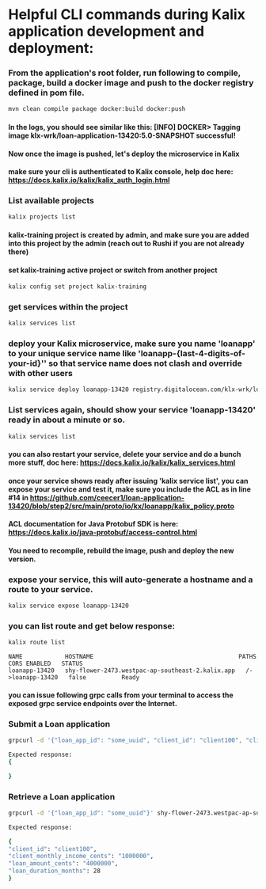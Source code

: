 # Helpful CLI commands during Kalix application development and deployment:

### From the application's root folder, run following to compile, package, build a docker image and push to the docker registry defined in pom file.
```sh
mvn clean compile package docker:build docker:push
```

#### In the logs, you should see similar like this: [INFO] DOCKER> Tagging image klx-wrk/loan-application-13420:5.0-SNAPSHOT successful!

#### Now once the image is pushed, let's deploy the microservice in Kalix
#### make sure your cli is authenticated to Kalix console, help doc here: https://docs.kalix.io/kalix/kalix_auth_login.html

### List available projects
```sh
kalix projects list
```

#### kalix-training project is created by admin, and make sure you are added into this project by the admin (reach out to Rushi if you are not already there)
#### set kalix-training active project or switch from another project
```sh
kalix config set project kalix-training
```

### get services within the project
```sh
kalix services list
```

### deploy your Kalix microservice, make sure you name 'loanapp' to your unique service name like 'loanapp-{last-4-digits-of-your-id}'' so that service name does not clash and override with other users
```sh
kalix service deploy loanapp-13420 registry.digitalocean.com/klx-wrk/loan-application-13420:3.0-SNAPSHOT
```

### List services again, should show your service 'loanapp-13420' ready in about a minute or so.
```sh
kalix services list
```

#### you can also restart your service, delete your service and do a bunch more stuff, doc here: https://docs.kalix.io/kalix/kalix_services.html

#### once your service shows ready after issuing 'kalix service list', you can expose your service and test it, make sure you include the ACL as in line #14 in https://github.com/ceecer1/loan-application-13420/blob/step2/src/main/proto/io/kx/loanapp/kalix_policy.proto

#### ACL documentation for Java Protobuf SDK is here: https://docs.kalix.io/java-protobuf/access-control.html

#### You need to recompile, rebuild the image, push and deploy the new version.

### expose your service, this will auto-generate a hostname and a route to your service.
```sh
kalix service expose loanapp-13420
```

### you can list route and get below response:
```sh
kalix route list
```

```
NAME      		HOSTNAME                                         PATHS        		CORS ENABLED   STATUS   
loanapp-13420   shy-flower-2473.westpac-ap-southeast-2.kalix.app   /->loanapp-13420   false          Ready  
```




#### you can issue following grpc calls from your terminal to access the exposed grpc service endpoints over the Internet.

### Submit a Loan application

```sh
grpcurl -d '{"loan_app_id": "some_uuid", "client_id": "client100", "client_monthly_income_cents": 100000, "loan_amount_cents": 200000, "loan_duration_months": 28}' shy-flower-2473.westpac-ap-southeast-2.kalix.app:443 io.kx.loanapp.api.LoanAppService/Submit
```
```sh
Expected response:
{

}
```



### Retrieve a Loan application
```sh
grpcurl -d '{"loan_app_id": "some_uuid"}' shy-flower-2473.westpac-ap-southeast-2.kalix.app:443 io.kx.loanapp.api.LoanAppService/Get
```

```sh
Expected response:

{
"client_id": "client100",
"client_monthly_income_cents": "1000000",
"loan_amount_cents": "4000000",
"loan_duration_months": 28
}
```
